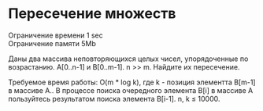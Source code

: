 # Пересечение множеств
Ограничение времени 1 sec <br/>
Ограничение памяти 5Mb<br/>

Даны два массива неповторяющихся целых чисел, упорядоченные по возрастанию.
A[0..n-1] и B[0..m-1]. n >> m.
Найдите их пересечение.

Требуемое время работы: O(m * log k), 
где k - позиция элементта B[m-1] в массиве A..
В процессе поиска очередного элемента B[i] 
в массиве A пользуйтесь результатом поиска элемента B[i-1]. n, k ≤ 10000. 
